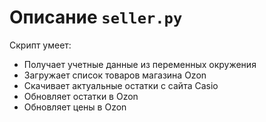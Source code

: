 # Описание `seller.py`

Скрипт умеет:
 - Получает учетные данные из переменных окружения
 - Загружает список товаров магазина Ozon
 - Скачивает актуальные остатки с сайта Casio
 - Обновляет остатки в Ozon
 - Обновляет цены в Ozon
